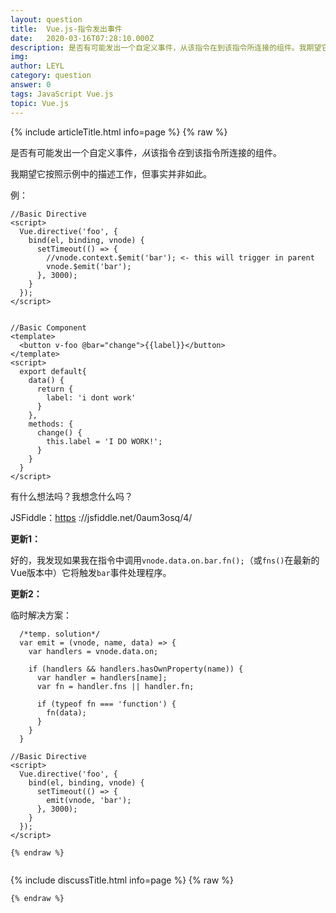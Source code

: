 ```yaml
---
layout: question
title:  Vue.js-指令发出事件
date:   2020-03-16T07:28:10.000Z
description: 是否有可能发出一个自定义事件，从该指令在到该指令所连接的组件。我期望它按照示例中的描述工作，但事实并非如此。例： //Basic Direct...
img: 
author: LEYL
category: question
answer: 0
tags: JavaScript Vue.js
topic: Vue.js
---
```

<div class="article-root">
  <div class="article">
    {% include articleTitle.html info=page %}
    {% raw %}
    <div class="article-content"><p><font style="vertical-align: inherit;"><font style="vertical-align: inherit;">是否有可能发出一个自定义事件</font></font><em><font style="vertical-align: inherit;"><font style="vertical-align: inherit;">，从</font></font></em><font style="vertical-align: inherit;"><font style="vertical-align: inherit;">该指令</font></font><em><font style="vertical-align: inherit;"><font style="vertical-align: inherit;">在</font></font></em><font style="vertical-align: inherit;"><font style="vertical-align: inherit;">到该指令所连接的组件。</font></font></p>

<p><font style="vertical-align: inherit;"><font style="vertical-align: inherit;">我期望它按照示例中的描述工作，但事实并非如此。</font></font></p>

<p><font style="vertical-align: inherit;"><font style="vertical-align: inherit;">例： </font></font></p>

<pre><code>//Basic Directive<font></font>
&lt;script&gt;<font></font>
  Vue.directive('foo', {<font></font>
    bind(el, binding, vnode) {<font></font>
      setTimeout(() =&gt; {<font></font>
        //vnode.context.$emit('bar'); &lt;- this will trigger in parent<font></font>
        vnode.$emit('bar');<font></font>
      }, 3000);<font></font>
    }<font></font>
  });<font></font>
&lt;/script&gt;<font></font>
<font></font>
<font></font>
//Basic Component<font></font>
&lt;template&gt;<font></font>
  &lt;button v-foo @bar="change"&gt;{{label}}&lt;/button&gt;<font></font>
&lt;/template&gt;<font></font>
&lt;script&gt;<font></font>
  export default{<font></font>
    data() {<font></font>
      return {<font></font>
        label: 'i dont work'<font></font>
      }<font></font>
    },<font></font>
    methods: {<font></font>
      change() {<font></font>
        this.label = 'I DO WORK!';<font></font>
      }<font></font>
    }<font></font>
  }<font></font>
&lt;/script&gt;<font></font>
</code></pre>

<p><font style="vertical-align: inherit;"><font style="vertical-align: inherit;">有什么想法吗？</font><font style="vertical-align: inherit;">我想念什么吗？</font></font></p>

<p><font style="vertical-align: inherit;"><font style="vertical-align: inherit;">JSFiddle：</font><a href="https://jsfiddle.net/0aum3osq/4/" rel="noreferrer"><font style="vertical-align: inherit;">https</font></a><font style="vertical-align: inherit;"> ://jsfiddle.net/0aum3osq/4/</font></font><a href="https://jsfiddle.net/0aum3osq/4/" rel="noreferrer"><font style="vertical-align: inherit;"></font></a></p>

<p><strong><font style="vertical-align: inherit;"><font style="vertical-align: inherit;">更新1：</font></font></strong> </p>

<p><font style="vertical-align: inherit;"><font style="vertical-align: inherit;">好的，我发现如果我</font><font style="vertical-align: inherit;">在指令中</font><font style="vertical-align: inherit;">调用</font></font><code>vnode.data.on.bar.fn();</code><font style="vertical-align: inherit;"><font style="vertical-align: inherit;">（或</font></font><code>fns()</code><font style="vertical-align: inherit;"><font style="vertical-align: inherit;">在最新的Vue版本中）它将触发</font></font><code>bar</code><font style="vertical-align: inherit;"><font style="vertical-align: inherit;">事件处理程序。</font></font></p>

<p><strong><font style="vertical-align: inherit;"><font style="vertical-align: inherit;">更新2：</font></font></strong></p>

<p><font style="vertical-align: inherit;"><font style="vertical-align: inherit;">临时解决方案：</font></font></p>

<pre><code>  /*temp. solution*/<font></font>
  var emit = (vnode, name, data) =&gt; {<font></font>
    var handlers = vnode.data.on;<font></font>
<font></font>
    if (handlers &amp;&amp; handlers.hasOwnProperty(name)) {<font></font>
      var handler = handlers[name];<font></font>
      var fn = handler.fns || handler.fn;<font></font>
<font></font>
      if (typeof fn === 'function') {<font></font>
        fn(data);<font></font>
      }<font></font>
    }<font></font>
  } <font></font>
<font></font>
//Basic Directive<font></font>
&lt;script&gt;<font></font>
  Vue.directive('foo', {<font></font>
    bind(el, binding, vnode) {<font></font>
      setTimeout(() =&gt; {<font></font>
        emit(vnode, 'bar');<font></font>
      }, 3000);<font></font>
    }<font></font>
  });<font></font>
&lt;/script&gt;<font></font>
</code></pre></div>
    {% endraw %}
  </div>
  <p style="height: 0;width:0;overflow: hidden;"> 第1804篇《Vue.js-指令发出事件》来自Winter(https://github.com/aiyld/aiyld.github.io)的站点</p>
  <div class="discuss-wrapper">
    {% include discussTitle.html info=page %}
    {% raw %}
    
    {% endraw %}
  </div>
<div>
